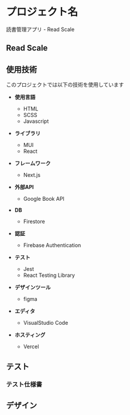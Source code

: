 # プロジェクト名

読書管理アプリ - Read Scale

## Read Scale

## 使用技術

このプロジェクトでは以下の技術を使用しています

- **使用言語**
  - HTML
  - SCSS
  - Javascript

- **ライブラリ**
  - MUI
  - React

- **フレームワーク**
  - Next.js

- **外部API**
  - Google Book API

- **DB**
  - Firestore

- **認証**
  - Firebase Authentication

- **テスト**
  - Jest
  - React Testing Library

- **デザインツール**
  - figma

- **エディタ**
  - VisualStudio Code

- **ホスティング**
  - Vercel

## テスト

### テスト仕様書

## デザイン